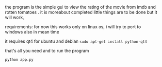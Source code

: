 the program is the simple gui to view the rating of the movie from imdb and rotten tomatoes . it is moreabout completed 
little things are to be done but it will work,

requirements:
for now this works only on linux os, i will try to port to windows also in mean time

it requires qt4
for ubuntu and debian
  `sudo apt-get install python-qt4`

that's all you need
and to run the program

  `python app.py`
